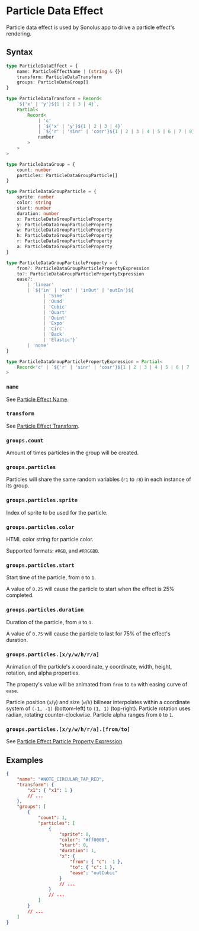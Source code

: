# Particle Data Effect

Particle data effect is used by Sonolus app to drive a particle effect's rendering.

## Syntax

```ts
type ParticleDataEffect = {
    name: ParticleEffectName | (string & {})
    transform: ParticleDataTransform
    groups: ParticleDataGroup[]
}

type ParticleDataTransform = Record<
    `${'x' | 'y'}${1 | 2 | 3 | 4}`,
    Partial<
        Record<
            | 'c'
            | `${'x' | 'y'}${1 | 2 | 3 | 4}`
            | `${'r' | 'sinr' | 'cosr'}${1 | 2 | 3 | 4 | 5 | 6 | 7 | 8}`,
            number
        >
    >
>

type ParticleDataGroup = {
    count: number
    particles: ParticleDataGroupParticle[]
}

type ParticleDataGroupParticle = {
    sprite: number
    color: string
    start: number
    duration: number
    x: ParticleDataGroupParticleProperty
    y: ParticleDataGroupParticleProperty
    w: ParticleDataGroupParticleProperty
    h: ParticleDataGroupParticleProperty
    r: ParticleDataGroupParticleProperty
    a: ParticleDataGroupParticleProperty
}

type ParticleDataGroupParticleProperty = {
    from?: ParticleDataGroupParticlePropertyExpression
    to?: ParticleDataGroupParticlePropertyExpression
    ease?:
        | 'linear'
        | `${'in' | 'out' | 'inOut' | 'outIn'}${
              | 'Sine'
              | 'Quad'
              | 'Cubic'
              | 'Quart'
              | 'Quint'
              | 'Expo'
              | 'Circ'
              | 'Back'
              | 'Elastic'}`
        | 'none'
}

type ParticleDataGroupParticlePropertyExpression = Partial<
    Record<'c' | `${'r' | 'sinr' | 'cosr'}${1 | 2 | 3 | 4 | 5 | 6 | 7 | 8}`, number>
>
```

### `name`

See [Particle Effect Name](../essentials/particle-effect-name.md).

### `transform`

See [Particle Effect Transform](../essentials/particle-effect-transform.md).

### `groups.count`

Amount of times particles in the group will be created.

### `groups.particles`

Particles will share the same random variables (`r1` to `r8`) in each instance of its group.

### `groups.particles.sprite`

Index of sprite to be used for the particle.

### `groups.particles.color`

HTML color string for particle color.

Supported formats: `#RGB`, and `#RRGGBB`.

### `groups.particles.start`

Start time of the particle, from `0` to `1`.

A value of `0.25` will cause the particle to start when the effect is 25% completed.

### `groups.particles.duration`

Duration of the particle, from `0` to `1`.

A value of `0.75` will cause the particle to last for 75% of the effect's duration.

### `groups.particles.[x/y/w/h/r/a]`

Animation of the particle's x coordinate, y coordinate, width, height, rotation, and alpha properties.

The property's value will be animated from `from` to `to` with easing curve of `ease`.

Particle position (`x`/`y`) and size (`w`/`h`) bilinear interpolates within a coordinate system of `(-1, -1)` (bottom-left) to `(1, 1)` (top-right). Particle rotation uses radian, rotating counter-clockwise. Particle alpha ranges from `0` to `1`.

### `groups.particles.[x/y/w/h/r/a].[from/to]`

See [Particle Effect Particle Property Expression](../essentials/particle-effect-particle-property-expression.md).

## Examples

```json
{
    "name": "#NOTE_CIRCULAR_TAP_RED",
    "transform": {
        "x1": { "x1": 1 }
        // ...
    },
    "groups": [
        {
            "count": 1,
            "particles": [
                {
                    "sprite": 0,
                    "color": "#ff0000",
                    "start": 0,
                    "duration": 1,
                    "x": {
                        "from": { "c": -1 },
                        "to": { "c": 1 },
                        "ease": "outCubic"
                    }
                    // ...
                }
                // ...
            ]
        }
        // ...
    ]
}
```

